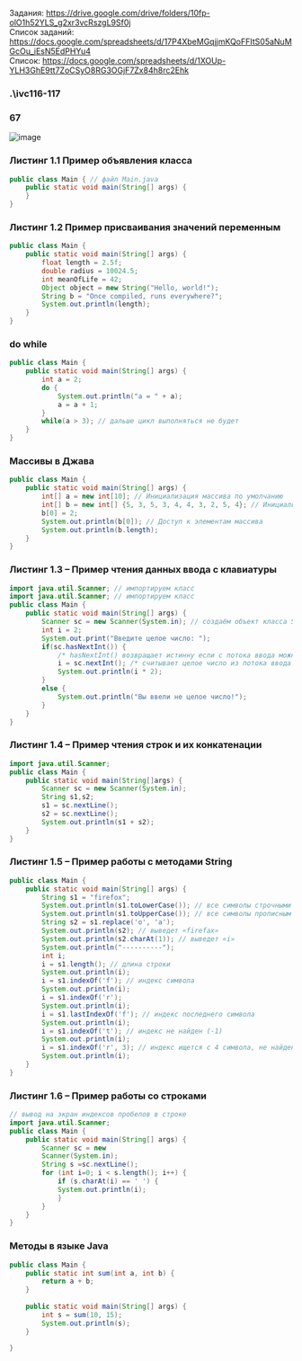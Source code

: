 Задания: https://drive.google.com/drive/folders/10fp-olO1h52YLS_g2xr3vcRszgL9Sf0j
<br>
Список заданий: https://docs.google.com/spreadsheets/d/17P4XbeMGqjjmKQoFFItS05aNuMGcOu_iEsN5EdPHYu4
<br>
Список: https://docs.google.com/spreadsheets/d/1XOUp-YLH3GhE9tt7ZoCSyO8RG3OGjF7Zx84h8rc2Ehk

### .\ivc116-117
### 67

![image](https://github.com/ivbo01/java/assets/144561607/77a99e5f-2eba-4f6f-89e3-a538837cb4fc)

### Листинг 1.1 Пример объявления класса
```java
public class Main { // файл Main.java
    public static void main(String[] args) {
    }
}
```
### Листинг 1.2 Пример присваивания значений переменным
```java
public class Main {
    public static void main(String[] args) {
        float length = 2.5f;
        double radius = 10024.5;
        int meanOfLife = 42;
        Object object = new String("Hello, world!");
        String b = "Once compiled, runs everywhere?";
        System.out.println(length);
    }
}
```

### do while
```java
public class Main {
    public static void main(String[] args) {
        int a = 2;
        do {
            System.out.println("a = " + a);
            a = a + 1;
        }
        while(a > 3); // дальше цикл выполняться не будет
    }
}
```

### Массивы в Джава
```java
public class Main {
    public static void main(String[] args) {
        int[] a = new int[10]; // Инициализация массива по умолчанию
        int[] b = new int[] {5, 3, 5, 3, 4, 4, 3, 2, 5, 4}; // Инициализация массива на этапе объявления
        b[0] = 2;
        System.out.println(b[0]); // Доступ к элементам массива
        System.out.println(b.length);
    }
}
```

### Листинг 1.3 – Пример чтения данных ввода с клавиатуры
```java
import java.util.Scanner; // импортируем класс
import java.util.Scanner; // импортируем класс
public class Main {
    public static void main(String[] args) {
        Scanner sc = new Scanner(System.in); // создаём объект класса Scanner
        int i = 2;
        System.out.print("Введите целое число: ");
        if(sc.hasNextInt()) {
            /* hasNextInt() возвращает истинну если с потока ввода можно считать целое число*/
            i = sc.nextInt(); /* считывает целое число из потока ввода и сохраняет в переменную i*/
            System.out.println(i * 2);
        }
        else {
            System.out.println("Вы ввели не целое число!");
        }
    }
}
```

### Листинг 1.4 – Пример чтения строк и их конкатенации
```java
import java.util.Scanner;
public class Main {
    public static void main(String[]args) {
        Scanner sc = new Scanner(System.in);
        String s1,s2;
        s1 = sc.nextLine();
        s2 = sc.nextLine();
        System.out.println(s1 + s2);
    }
}
```

### Листинг 1.5 – Пример работы с методами String
```java
public class Main {
    public static void main(String[] args) {
        String s1 = "firefox";
        System.out.println(s1.toLowerCase()); // все символы строчными
        System.out.println(s1.toUpperCase()); // все символы прописным
        String s2 = s1.replace('o', 'a');
        System.out.println(s2); // выведет «firefax»
        System.out.println(s2.charAt(1)); // выведет «i»
        System.out.println("----------");
        int i;
        i = s1.length(); // длина строки
        System.out.println(i);
        i = s1.indexOf('f'); // индекс символа
        System.out.println(i);
        i = s1.indexOf('r');
        System.out.println(i);
        i = s1.lastIndexOf('f'); // индекс последнего символа
        System.out.println(i);
        i = s1.indexOf('t'); // индекс не найден (-1)
        System.out.println(i);
        i = s1.indexOf('r', 3); // индекс ищется с 4 символа, не найден (-1)
        System.out.println(i);
    }
}
```

### Листинг 1.6 – Пример работы со строками
```java
// вывод на экран индексов пробелов в строке
import java.util.Scanner;
public class Main {
    public static void main(String[] args) {
        Scanner sc = new
        Scanner(System.in);
        String s =sc.nextLine();
        for (int i=0; i < s.length(); i++) {
            if (s.charAt(i) == ' ') {
            System.out.println(i);
            }
        }
    }
}
```

### Методы в языке Java
```java
public class Main {
    public static int sum(int a, int b) {
        return a + b;
    }
    
    public static void main(String[] args) {
        int s = sum(10, 15);
        System.out.println(s);
    }

}
```